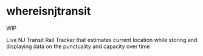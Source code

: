 # whereisnjtransit
WIP

Live NJ Transit Rail Tracker that estimates current location while storing and displaying data on the punctuality and capacity over time
